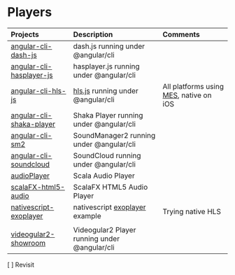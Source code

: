# Players

|    Projects                                         | Description                              |  Comments   |
|:----------------------------------------------------|:-----------------------------------------|:------------| 
| [angular-cli-dash-js](angular-cli-dash-js)          | dash.js running under @angular/cli       |             |
| [angular-cli-hasplayer-js](angular-cli-hasplayer-js)| hasplayer.js running under @angular/cli  |             |
| [angular-cli-hls-js](angular-cli-hls-js)            | [hls.js](https://github.com/video-dev/hls.js) running under @angular/cli  | All platforms using [MES](https://www.w3.org/TR/media-source/), native on iOS            |
| [angular-cli-shaka-player](angular-cli-shaka-player)| Shaka Player running under @angular/cli  |             |
| [angular-cli-sm2](angular-cli-sm2)                  | SoundManager2 running under @angular/cli |             |
| [angular-cli-soundcloud](angular-cli-soundcloud)    | SoundCloud running under @angular/cli    |             |
| [audioPlayer](audioPlayer)                          | Scala Audio Player                       |             |
| [scalaFX-html5-audio](scalaFX-html5-audio)          | ScalaFX HTML5 Audio Player               |             |
| [nativescript-exoplayer](nativescript-exoplayer)    | nativescript [exoplayer](https://exoplayer.dev/) example                                | Trying native HLS      |
|                                                     |                                          |             |
| [videogular2-showroom](https://github.com/setrar/videogular2-showroom)        | Videogular2 Player running under @angular/cli  |             |

[ ] Revisit

